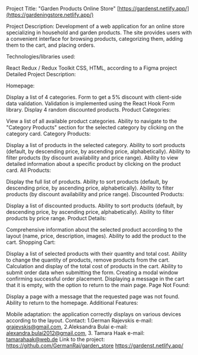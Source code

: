 Project Title: "Garden Products Online Store" [https://gardenst.netlify.app/](https://gardeningstore.netlify.app/)

Project Description: Development of a web application for an online store specializing in household and garden products. The site provides users with a convenient interface for browsing products, categorizing them, adding them to the cart, and placing orders.

Technologies/libraries used:

React
Redux / Redux Toolkit
CSS, HTML, according to a Figma project
Detailed Project Description:

Homepage:

Display a list of 4 categories.
Form to get a 5% discount with client-side data validation. Validation is implemented using the React Hook Form library.
Display 4 random discounted products.
Product Categories:

View a list of all available product categories.
Ability to navigate to the "Category Products" section for the selected category by clicking on the category card.
Category Products:

Display a list of products in the selected category.
Ability to sort products (default, by descending price, by ascending price, alphabetically).
Ability to filter products (by discount availability and price range).
Ability to view detailed information about a specific product by clicking on the product card.
All Products:

Display the full list of products.
Ability to sort products (default, by descending price, by ascending price, alphabetically).
Ability to filter products (by discount availability and price range).
Discounted Products:

Display a list of discounted products.
Ability to sort products (default, by descending price, by ascending price, alphabetically).
Ability to filter products by price range.
Product Details:

Comprehensive information about the selected product according to the layout (name, price, description, images).
Ability to add the product to the cart.
Shopping Cart:

Display a list of selected products with their quantity and total cost.
Ability to change the quantity of products, remove products from the cart.
Calculation and display of the total cost of products in the cart.
Ability to submit order data when submitting the form.
Creating a modal window confirming successful order placement.
Displaying a message in the cart that it is empty, with the option to return to the main page.
Page Not Found:

Display a page with a message that the requested page was not found.
Ability to return to the homepage.
Additional Features:

Mobile adaptation: the application correctly displays on various devices according to the layout.
Contact: 1.German Rajevskis e-mail: grajevskis@gmail.com, 2.Aleksandra Bulai e-mail: alexandra.bulai2012@gmail.com, 3. Tamara Haak e-mail: tamarahaak@web.de Link to the project: https://github.com/GermanRaj/garden_store
https://gardenst.netlify.app/
